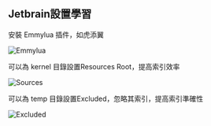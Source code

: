 ## Jetbrain設置學習

安裝 Emmylua 插件，如虎添翼

![Emmylua](https://gitlab.com/h-document/singluar/-/raw/main/assets/emmylua.png)

可以為 kernel 目錄設置Resources Root，提高索引效率

![Sources](https://gitlab.com/h-document/singluar/-/raw/main/assets/jetbrain1.png)

可以為 temp 目錄設置Excluded，忽略其索引，提高索引準確性

![Excluded](https://gitlab.com/h-document/singluar/-/raw/main/assets/jetbrain2.png)
